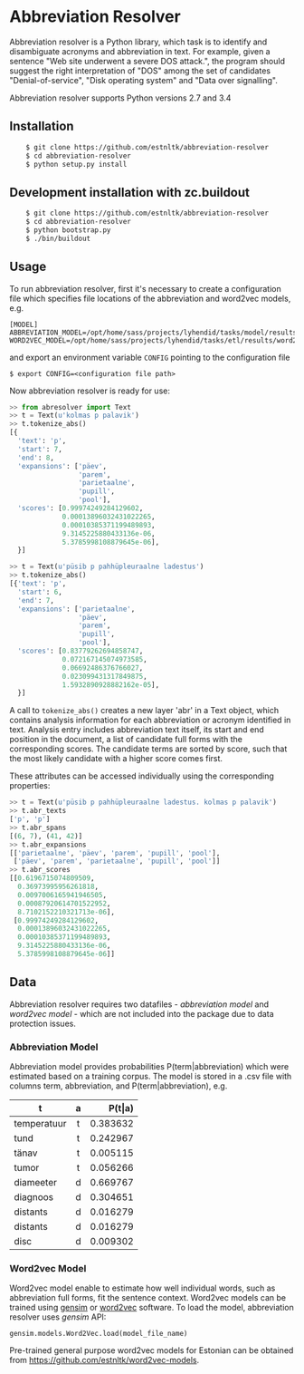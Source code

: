 Abbreviation Resolver
=====================
Abbreviation resolver is a Python library, which task is to identify and 
disambiguate acronyms and abbreviation in text.
For example, given a sentence "Web site underwent a severe DOS attack.", 
the program should suggest the right interpretation of "DOS" among the set 
of candidates "Denial-of-service", "Disk operating system" and "Data over signalling".


Abbreviation resolver supports Python versions 2.7 and 3.4 


Installation
------------
```bash
    $ git clone https://github.com/estnltk/abbreviation-resolver
    $ cd abbreviation-resolver
    $ python setup.py install
```


Development installation with zc.buildout
-----------------------------------------
```bash    
    $ git clone https://github.com/estnltk/abbreviation-resolver
    $ cd abbreviation-resolver
    $ python bootstrap.py
    $ ./bin/buildout
```


Usage
-----
To run abbreviation resolver, first it's necessary to create a configuration file which specifies file locations of the abbreviation and word2vec models, e.g.
```
[MODEL]
ABBREVIATION_MODEL=/opt/home/sass/projects/lyhendid/tasks/model/results/model.csv
WORD2VEC_MODEL=/opt/home/sass/projects/lyhendid/tasks/etl/results/word2vec/all.snts.word.wvm
```
and export an environment variable `CONFIG` pointing to the configuration file
```
$ export CONFIG=<configuration file path>
```

Now abbreviation resolver is ready for use:
```python
>> from abresolver import Text
>> t = Text(u'kolmas p palavik')
>> t.tokenize_abs()
[{
  'text': 'p',
  'start': 7,
  'end': 8,
  'expansions': ['päev',
                 'parem',
                 'parietaalne',
                 'pupill',
                 'pool'],
  'scores': [0.99974249284129602,
             0.00013896032431022265,
             0.00010385371199489893,
             9.3145225880433136e-06,
             5.3785998108879645e-06],
  }]

>> t = Text(u'püsib p pahhüpleuraalne ladestus')
>> t.tokenize_abs()
[{'text': 'p',
  'start': 6,
  'end': 7,
  'expansions': ['parietaalne',
                 'päev',
                 'parem',
                 'pupill',
                 'pool'],
  'scores': [0.83779262694858747,
             0.072167145074973585,
             0.06692486376766027,
             0.023099431317849875,
             1.5932890928882162e-05],
  }]
```

A call to `tokenize_abs()` creates a new layer 'abr' in a Text object,
which contains analysis information for each abbreviation or acronym identified in text.
Analysis entry includes abbreviation text itself, its start and end position in the document,
a list of candidate full forms with the corresponding scores.
The candidate terms are sorted by score, such that the most likely candidate 
with a higher score comes first.

These attributes can be accessed individually using the corresponding properties:
```python
>> t = Text(u'püsib p pahhüpleuraalne ladestus. kolmas p palavik')
>> t.abr_texts
['p', 'p']
>> t.abr_spans
[(6, 7), (41, 42)]
>> t.abr_expansions
[['parietaalne', 'päev', 'parem', 'pupill', 'pool'],
 ['päev', 'parem', 'parietaalne', 'pupill', 'pool']]
>> t.abr_scores
[[0.6196715074809509,
  0.36973995956261818,
  0.0097006165941946505,
  0.00087920614701522952,
  8.7102152210321713e-06],
 [0.99974249284129602,
  0.00013896032431022265,
  0.00010385371199489893,
  9.3145225880433136e-06,
  5.3785998108879645e-06]]
```


Data
----
Abbreviation resolver requires two datafiles - *abbreviation model* and *word2vec model* - which are not included into the package due to data protection issues. 


### Abbreviation Model
Abbreviation model provides probabilities P(term|abbreviation) which were estimated based on a training corpus.
The model is stored in a .csv file with columns term, abbreviation, and P(term|abbreviation), e.g.

| t             | a             | P(t&#124;a)|
| ------------- |:-------------:| --------:|
| temperatuur   | t             | 0.383632 |
| tund          | t             | 0.242967 |
| tänav         | t             | 0.005115 |
| tumor         | t             | 0.056266 |
| diameeter     | d             | 0.669767 |
| diagnoos      | d             | 0.304651 |
| distants      | d             | 0.016279 |
| distants      | d             | 0.016279 |
| disc          | d             | 0.009302 |


### Word2vec Model
Word2vec model enable to estimate how well individual words, such as abbreviation full forms, fit the sentence context.
Word2vec models can be trained using [gensim](https://radimrehurek.com/gensim/) or [word2vec](https://code.google.com/p/word2vec/) software. 
To load the model, abbreviation resolver uses *gensim* API:
```
gensim.models.Word2Vec.load(model_file_name)
```
Pre-trained general purpose word2vec models for Estonian can be obtained from https://github.com/estnltk/word2vec-models.


